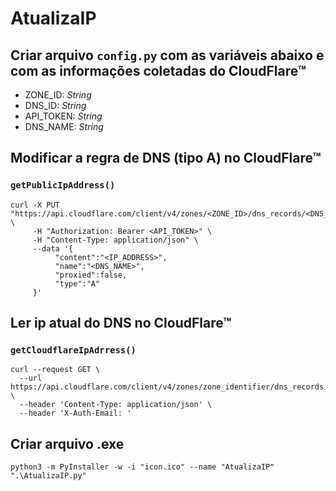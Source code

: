 # AtualizaIP

## Criar arquivo `config.py` com as variáveis abaixo e com as informações coletadas do CloudFlare™
* ZONE_ID: *String*
* DNS_ID: *String*
* API_TOKEN: *String*
* DNS_NAME: *String*

## Modificar a regra de DNS (tipo A) no CloudFlare™
### `getPublicIpAddress()`
```
curl -X PUT "https://api.cloudflare.com/client/v4/zones/<ZONE_ID>/dns_records/<DNS_ID>" \
     -H "Authorization: Bearer <API_TOKEN>" \
     -H "Content-Type: application/json" \
     --data '{
          "content":"<IP_ADDRESS>",
          "name":"<DNS_NAME>",
          "proxied":false,
          "type":"A"
     }'

```

## Ler ip atual do DNS no CloudFlare™
### `getCloudflareIpAdrress()`
```
curl --request GET \
  --url https://api.cloudflare.com/client/v4/zones/zone_identifier/dns_records \
  --header 'Content-Type: application/json' \
  --header 'X-Auth-Email: '
```


## Criar arquivo .exe 
`python3 -m PyInstaller -w -i "icon.ico" --name "AtualizaIP" ".\AtualizaIP.py"`
